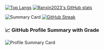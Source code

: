 

[![Top Langs](https://github-readme-stats.vercel.app/api/top-langs/?username=Ranxin2023&layout=compact&langs_count=11&cache_seconds=1)](https://github.com/anuraghazra/github-readme-stats)
[![Ranxin2023's GitHub stats](https://github-readme-stats.vercel.app/api?username=Ranxin2023&show_icons=true&theme=default&count_private=false)](https://github.com/anuraghazra/github-readme-stats)

![Summary Card](https://github-profile-summary-cards.vercel.app/api/cards/profile-details?username=Ranxin2023&theme=default)
[![GitHub Streak](https://streak-stats.demolab.com?user=Ranxin2023&theme=default)](https://git.io/streak-stats)

### 📈 GitHub Profile Summary with Grade

![Profile Summary Card](https://github-profile-summary-cards.vercel.app/api/cards/profile-details?username=Ranxin2023&theme=github)

